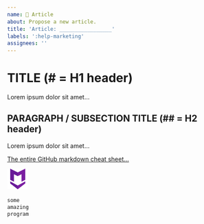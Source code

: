 ```yaml
---
name: 📝 Article
about: Propose a new article.
title: 'Article: _________________'
labels: ':help-marketing'
assignees: ''
---
```



<!--
STEPS TO CREATE A NEW FLEET ARTICLE:
1. Create a title:
  a. Start the line with a single (1) # symbol to mark it as an H1 header.
  b. Add a blank line below the title.
2. Add your first sentence or paragraph below the new blank line.
3. Optionally, add paragraph / subsection titles:
  a. Start the paragraph / subsection title line with two (2) ## symbols to mark it as an H2 header.
  b. Add a blank line, then, add more text below your paragraph / subsection headers if used.
4. Optionally, add more stuff:
  a. To use links, see the different style options here: https://github.com/adam-p/markdown-here/wiki/Markdown-Cheatsheet#links
  b. To use images or GIFs, see the different style options here: https://github.com/adam-p/markdown-here/wiki/Markdown-Cheatsheet#images
  c. To use code blocks, use back ticks, as described here: https://github.com/adam-p/markdown-here/wiki/Markdown-Cheatsheet#code-and-syntax-highlighting
5. Correctly populate the article metadata at the bottom of your article body.
6. There are no other style conventions that must be followed - the GitHub markdown specification is available to use as needed.
7. You can use the text below this comment as an article template:
-->

# TITLE (# = H1 header)

Lorem ipsum dolor sit amet...

## PARAGRAPH / SUBSECTION TITLE (## = H2 header)

Lorem ipsum dolor sit amet...

[The entire GitHub markdown cheat sheet...](https://www.google.com)

![alt text](https://github.com/adam-p/markdown-here/raw/master/src/common/images/icon48.png "Logo Title Text 1")

```
some
amazing
program
```

<meta name="articleTitle" value="YOUR TITLE GOES HERE">
<meta name="authorFullName" value="YOUR NAME AS IT WILL APPEAR IN THE ARTICLE GOES HERE">
<meta name="authorGitHubUsername" value="YOUR GITHUB HANDLE GOES HERE">
<meta name="category" value="THE CATEGORY (WHICH USUALLY SHOULD = GUIDES) GOES HERE">
<meta name="publishedOn" value="THE DATE (WHICH IS FORMATEED AS YYYY-MM-DD) GOES HERE">
<meta name="description" value="THE ARTICLE DESCRIPTION GOES HERE">